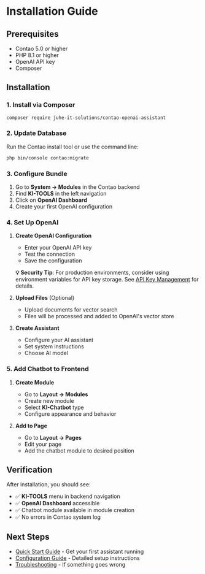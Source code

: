 # Installation Guide

## Prerequisites

- Contao 5.0 or higher
- PHP 8.1 or higher
- OpenAI API key
- Composer

## Installation

### 1. Install via Composer

```bash
composer require juhe-it-solutions/contao-openai-assistant
```

### 2. Update Database

Run the Contao install tool or use the command line:

```bash
php bin/console contao:migrate
```

### 3. Configure Bundle

1. Go to **System → Modules** in the Contao backend
2. Find **KI-TOOLS** in the left navigation
3. Click on **OpenAI Dashboard**
4. Create your first OpenAI configuration

### 4. Set Up OpenAI

1. **Create OpenAI Configuration**
   - Enter your OpenAI API key
   - Test the connection
   - Save the configuration

   **💡 Security Tip**: For production environments, consider using environment variables for API key storage. See [API Key Management](../security/api-key-management.md) for details.

2. **Upload Files** (Optional)
   - Upload documents for vector search
   - Files will be processed and added to OpenAI's vector store

3. **Create Assistant**
   - Configure your AI assistant
   - Set system instructions
   - Choose AI model

### 5. Add Chatbot to Frontend

1. **Create Module**
   - Go to **Layout → Modules**
   - Create new module
   - Select **KI-Chatbot** type
   - Configure appearance and behavior

2. **Add to Page**
   - Go to **Layout → Pages**
   - Edit your page
   - Add the chatbot module to desired position

## Verification

After installation, you should see:
- ✅ **KI-TOOLS** menu in backend navigation
- ✅ **OpenAI Dashboard** accessible
- ✅ Chatbot module available in module creation
- ✅ No errors in Contao system log

## Next Steps

- [Quick Start Guide](quick-start.md) - Get your first assistant running
- [Configuration Guide](configuration/openai-setup.md) - Detailed setup instructions
- [Troubleshooting](development/troubleshooting.md) - If something goes wrong 